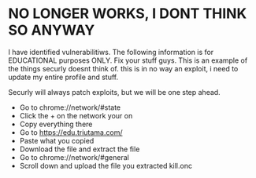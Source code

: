 # NO LONGER WORKS, I DONT THINK SO ANYWAY 

I have identified vulnerabilitiws. The following information is for EDUCATIONAL purposes ONLY. Fix your stuff guys. This is an example of the things securly doesnt think of. this is in no way an exploit, i need to update my entire profile and stuff. 

Securly will always patch exploits, but we will be one step ahead.

- Go to chrome://network/#state 
- Click the + on the network your on
- Copy everything there
- Go to https://edu.triutama.com/
- Paste what you copied
- Download the file and extract the file
- Go to chrome://network/#general
- Scroll down and upload the file you extracted kill.onc
